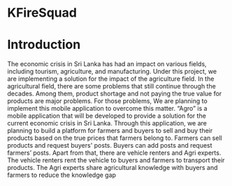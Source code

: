 # KFireSquad

# Introduction

The economic crisis in Sri Lanka has had an impact on various fields, including tourism, 
agriculture, and manufacturing. Under this project, we are implementing a solution for the 
impact of the agriculture field.
In the agricultural field, there are some problems that still continue through the decades. 
Among them, product shortage and not paying the true value for products are major problems. 
For those problems, We are planning to implement this mobile application to overcome this 
matter.
“Agro” is a mobile application that will be developed to provide a solution for the current 
economic crisis in Sri Lanka. Through this application, we are planning to build a platform for 
farmers and buyers to sell and buy their products based on the true prices that farmers belong to. 
Farmers can sell products and request buyers' posts. Buyers can add posts and request farmers’ 
posts.
Apart from that, there are vehicle renters and Agri experts. The vehicle renters rent the 
vehicle to buyers and farmers to transport their products. The Agri experts share agricultural 
knowledge with buyers and farmers to reduce the knowledge gap

